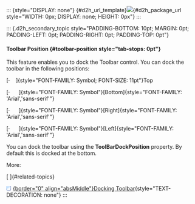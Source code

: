 ::: {style="DISPLAY: none"}
[](ms-xhelp:///?Id=d2h_url_template){#d2h_url_template}![](!package_url!){#d2h_package_url style="WIDTH: 0px; DISPLAY: none; HEIGHT: 0px"}
:::

::: {.d2h_secondary_topic style="PADDING-BOTTOM: 10pt; MARGIN: 0pt; PADDING-LEFT: 0pt; PADDING-RIGHT: 0pt; PADDING-TOP: 0pt"}
#### Toolbar Position {#toolbar-position style="tab-stops: 0pt"}

This feature enables you to dock the Toolbar control. You can dock the toolbar in the following positions:

[·    ]{style="FONT-FAMILY: Symbol; FONT-SIZE: 11pt"}Top

[·      ]{style="FONT-FAMILY: Symbol"}[Bottom]{style="FONT-FAMILY: 'Arial','sans-serif'"}

[·      ]{style="FONT-FAMILY: Symbol"}[Right]{style="FONT-FAMILY: 'Arial','sans-serif'"}

[·      ]{style="FONT-FAMILY: Symbol"}[Left]{style="FONT-FAMILY: 'Arial','sans-serif'"}

You can dock the toolbar using the **ToolBarDockPosition** property. By default this is docked at the bottom.

More:

[ ]{#related-topics}

[![](button.gif){border="0" align="absMiddle"}Docking Toolbar](ms-xhelp:///?Id=2e87b075-012f-4cfd-9f62-cebaf7e998c9){style="TEXT-DECORATION: none"}
:::
